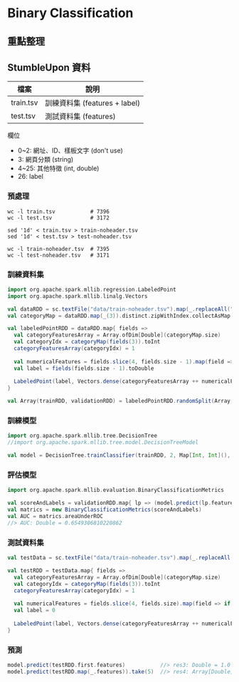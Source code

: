 # Binary Classification

## 重點整理

## StumbleUpon 資料

檔案 | 說明
-----|------
train.tsv | 訓練資料集 (features + label)
test.tsv  | 測試資料集 (features)

欄位
- 0~2: 網址、ID、樣板文字 (don't use)
- 3: 網頁分類 (string)
- 4~25: 其他特徵 (int, double)
- 26: label

### 預處理
```shell
wc -l train.tsv           # 7396
wc -l test.tsv            # 3172

sed '1d' < train.tsv > train-noheader.tsv
sed '1d' < test.tsv > test-noheader.tsv

wc -l train-noheader.tsv  # 7395
wc -l test-noheader.tsv   # 3171
```

### 訓練資料集
```scala
import org.apache.spark.mllib.regression.LabeledPoint
import org.apache.spark.mllib.linalg.Vectors
```
```scala
val dataRDD = sc.textFile("data/train-noheader.tsv").map(_.replaceAll("\"","")).map(_.split("\t"))
val categoryMap = dataRDD.map(_(3)).distinct.zipWithIndex.collectAsMap

val labeledPointRDD = dataRDD.map{ fields =>
  val categoryFeaturesArray = Array.ofDim[Double](categoryMap.size)
  val categoryIdx = categoryMap(fields(3)).toInt
  categoryFeaturesArray(categoryIdx) = 1
  
  val numericalFeatures = fields.slice(4, fields.size - 1).map(field => if (field == "?") 0.0 else field.toDouble)
  val label = fields(fields.size - 1).toDouble
  
  LabeledPoint(label, Vectors.dense(categoryFeaturesArray ++ numericalFeatures))
}

val Array(trainRDD, validationRDD) = labeledPointRDD.randomSplit(Array(0.8, 0.2))
```

### 訓練模型
```scala
import org.apache.spark.mllib.tree.DecisionTree
//import org.apache.spark.mllib.tree.model.DecisionTreeModel
```
```scala
val model = DecisionTree.trainClassifier(trainRDD, 2, Map[Int, Int](), "entropy", 5, 5)
```

### 評估模型
```scala
import org.apache.spark.mllib.evaluation.BinaryClassificationMetrics
```
```scala
val scoreAndLabels = validationRDD.map{ lp => (model.predict(lp.features), lp.label) }
val matrics = new BinaryClassificationMetrics(scoreAndLabels)
val AUC = matrics.areaUnderROC
//> AUC: Double = 0.6549306810220862
```

### 測試資料集
```scala
val testData = sc.textFile("data/train-noheader.tsv").map(_.replaceAll("\"", "")).map(_.split("\t"))

val testRDD = testData.map{ fields =>
  val categoryFeaturesArray = Array.ofDim[Double](categoryMap.size)
  val categoryIdx = categoryMap(fields(3)).toInt
  categoryFeaturesArray(categoryIdx) = 1
  
  val numericalFeatures = fields.slice(4, fields.size).map(field => if (field == "?") 0.0 else field.toDouble)
  val label = 0
  
  LabeledPoint(label, Vectors.dense(categoryFeaturesArray ++ numericalFeatures))
}
```

### 預測
```scala
model.predict(testRDD.first.features)           //> res3: Double = 1.0
model.predict(testRDD.map(_.features)).take(5)  //> res4: Array[Double] = Array(1.0, 1.0, 0.0, 0.0, 0.0)
```
